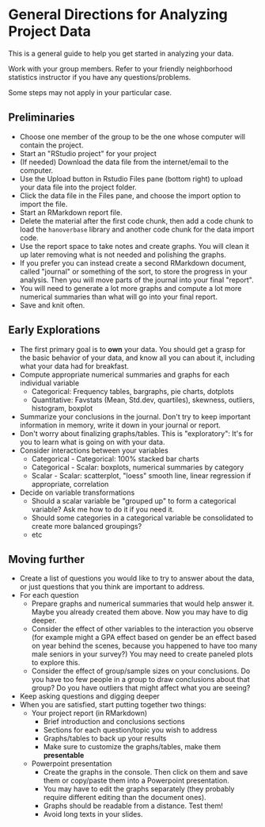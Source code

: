 # General Directions for Analyzing Project Data

This is a general guide to help you get started in analyzing your data.

Work with your group members. Refer to your friendly neighborhood statistics instructor if you have any questions/problems.

Some steps may not apply in your particular case.

## Preliminaries

- Choose one member of the group to be the one whose computer will contain the project.
- Start an "RStudio project" for your project
- (If needed) Download the data file from the internet/email to the computer.
- Use the Upload button in Rstudio Files pane (bottom right) to upload your data file into the project folder.
- Click the data file in the Files pane, and choose the import option to import the file.
- Start an RMarkdown report file.
- Delete the material after the first code chunk, then add a code chunk to load the `hanoverbase` library and another code chunk for the data import code.
- Use the report space to take notes and create graphs. You will clean it up later removing what is not needed and polishing the graphs.
- If you prefer you can instead create a second RMarkdown document, called "journal" or something of the sort, to store the progress in your analysis. Then you will move parts of the journal into your final "report".
- You will need to generate a lot more graphs and compute a lot more numerical summaries than what will go into your final report.
- Save and knit often.

## Early Explorations

- The first primary goal is to **own** your data. You should get a grasp for the basic behavior of your data, and know all you can about it, including what your data had for breakfast.
- Compute appropriate numerical summaries and graphs for each individual variable
    - Categorical: Frequency tables, bargraphs, pie charts, dotplots
    - Quantitative: Favstats (Mean, Std.dev, quartiles), skewness, outliers, histogram, boxplot
- Summarize your conclusions in the journal. Don't try to keep important information in memory, write it down in your journal or report.
- Don't worry about finalizing graphs/tables. This is "exploratory": It's for you to learn what is going on with your data.
- Consider interactions between your variables
    - Categorical - Categorical: 100% stacked bar charts
    - Categorical - Scalar: boxplots, numerical summaries by category
    - Scalar - Scalar: scatterplot, "loess" smooth line, linear regression if appropriate, correlation
- Decide on variable transformations
    - Should a scalar variable be "grouped up" to form a categorical variable? Ask me how to do it if you need it.
    - Should some categories in a categorical variable be consolidated to create more balanced groupings?
    - etc

## Moving further

- Create a list of questions you would like to try to answer about the data, or just questions that you think are important to address.
- For each question
    - Prepare graphs and numerical summaries that would help answer it. Maybe you already created them above. Now you may have to dig deeper.
    - Consider the effect of other variables to the interaction you observe (for example might a GPA effect based on gender be an effect based on year behind the scenes, because you happened to have too many male seniors in your survey?) You may need to create paneled plots to explore this.
    - Consider the effect of group/sample sizes on your conclusions. Do you have too few people in a group to draw conclusions about that group? Do you have outliers that might affect what you are seeing?
- Keep asking questions and digging deeper
- When you are satisfied, start putting together two things:
    - Your project report (in RMarkdown)
        - Brief introduction and conclusions sections
        - Sections for each question/topic you wish to address
        - Graphs/tables to back up your results
        - Make sure to customize the graphs/tables, make them **presentable**
    - Powerpoint presentation
        - Create the graphs in the console. Then click on them and save them or copy/paste them into a Powerpoint presentation.
        - You may have to edit the graphs separately (they probably require different editing than the document ones).
        - Graphs should be readable from a distance. Test them!
        - Avoid long texts in your slides.
